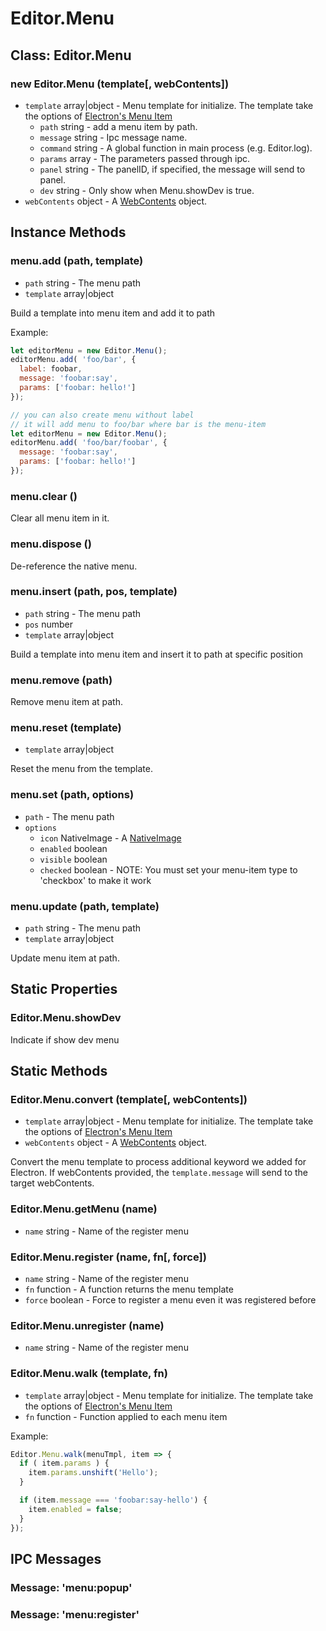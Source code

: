 # Editor.Menu

## Class: Editor.Menu

### new Editor.Menu (template[, webContents])

  - `template` array|object - Menu template for initialize. The template take the options of [Electron's Menu Item](//electron.atom.io/docs/api/menu-item/)
    - `path` string - add a menu item by path.
    - `message` string - Ipc message name.
    - `command` string - A global function in main process (e.g. Editor.log).
    - `params` array - The parameters passed through ipc.
    - `panel` string - The panelID, if specified, the message will send to panel.
    - `dev` string - Only show when Menu.showDev is true.
  - `webContents` object - A [WebContents](//electron.atom.io/docs/api/web-contents/) object.

## Instance Methods

### menu.add (path, template)

  - `path` string - The menu path
  - `template` array|object

Build a template into menu item and add it to path

Example:

```js
let editorMenu = new Editor.Menu();
editorMenu.add( 'foo/bar', {
  label: foobar,
  message: 'foobar:say',
  params: ['foobar: hello!']
});

// you can also create menu without label
// it will add menu to foo/bar where bar is the menu-item
let editorMenu = new Editor.Menu();
editorMenu.add( 'foo/bar/foobar', {
  message: 'foobar:say',
  params: ['foobar: hello!']
});
```

### menu.clear ()

Clear all menu item in it.

### menu.dispose ()

De-reference the native menu.

### menu.insert (path, pos, template)

  - `path` string - The menu path
  - `pos` number
  - `template` array|object

Build a template into menu item and insert it to path at specific position

### menu.remove (path)

Remove menu item at path.

### menu.reset (template)

  - `template` array|object

Reset the menu from the template.

### menu.set (path, options)

  - `path` - The menu path
  - `options`
    - `icon` NativeImage - A [NativeImage](//electron.atom.io/docs/api/native-image/)
    - `enabled` boolean
    - `visible` boolean
    - `checked` boolean -  NOTE: You must set your menu-item type to 'checkbox' to make it work

### menu.update (path, template)

  - `path` string - The menu path
  - `template` array|object

Update menu item at path.

## Static Properties

### Editor.Menu.showDev

Indicate if show dev menu

## Static Methods

### Editor.Menu.convert (template[, webContents])

  - `template` array|object - Menu template for initialize. The template take the options of [Electron's Menu Item](//electron.atom.io/docs/api/menu-item/)
  - `webContents` object - A [WebContents](//electron.atom.io/docs/api/web-contents/) object.

Convert the menu template to process additional keyword we added for Electron.
If webContents provided, the `template.message` will send to the target webContents.

### Editor.Menu.getMenu (name)

  - `name` string - Name of the register menu

### Editor.Menu.register (name, fn[, force])

  - `name` string - Name of the register menu
  - `fn` function - A function returns the menu template
  - `force` boolean - Force to register a menu even it was registered before

### Editor.Menu.unregister (name)

  - `name` string - Name of the register menu

### Editor.Menu.walk (template, fn)

  - `template` array|object - Menu template for initialize. The template take the options of [Electron's Menu Item](//electron.atom.io/docs/api/menu-item/)
  - `fn` function - Function applied to each menu item

Example:

```js  
Editor.Menu.walk(menuTmpl, item => {
  if ( item.params ) {
    item.params.unshift('Hello');
  }

  if (item.message === 'foobar:say-hello') {
    item.enabled = false;
  }
});
```

## IPC Messages

### Message: 'menu:popup'

### Message: 'menu:register'
